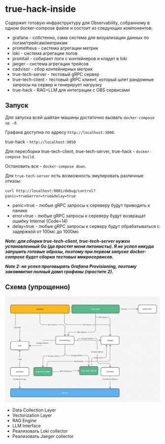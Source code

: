 # true-hack-inside

Содержит готовую инфраструктуру для Observability, собранному в одном docker-compose файле и состоит из следующих
компонентов:

- grafana - собстенно, сама система для визуализации данных по логам/трейсам/метрикам
- prometheus - система агрегации метрик
- loki - система агрегации логов
- promtail - собирает логи с контейнеров и кладет в loki
- jaeger - система агрегации трейсов
- cadvisor - сбор контейнерных метрик
- true-tech-server - тестовый gRPC сервер
- true-tech-client - тестовый gRPC клиент, который шлет рандомные запросы на сервер и генерирует нагрузку
- true-hack - RAG+LLM для интеграции с OBS сервисами

## Запуск

Для запуска всей шайтан-машины достаточно вызвать `docker-compose up -d`.

Графана доступна по адресу `http://localhost:3000`.

true-hack - `http://localhost:9050`

Для пересборки true-tech-client, true-tech-server, true-hack - `docker-compose build`.

Остановить все - `docker-compose down`.

Для `true-tech-server` есть возможность эмулировать различные отказы:

`curl http://localhost:9081/debug/control?panic=true&error=true&delay=true`
* panic=true - любые gRPC запросы к сереверу будут приводить к панике
* error=true - любые gRPC запросы к сереверу будут возвращат ошибку Internal (Code=14)
* delay=true - любые gRPC запросы к серверу будут обрабатываться с задержкой от 100мс до 1000мс


***Note: для сборки true-tech-client, true-tech-server нужен установленный Go (да простят меня питонисты).
Я не успел никуда запушить готовые образы, поэтому при первом запуске docker-compose будет сборка тестовых микросервисов.***

***Note 2: не успел проговырять Grafana Provisioning, поэтому закоммитил полный дамп графаны (простите 2).***


## Схема (упрощенно)

![img.png](img.png)

* Data Collection Layer
* Vectorization Layer
* RAG Engine
* LLM Interface 
* Реализовать Loki collector 
* Реализовать Jaeger collector